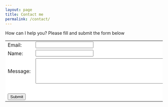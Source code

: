 ```yaml
---
layout: page
title: Contact me
permalink: /contact/
---
```


How can I help you? Please fill and submit the form below

<form accept-charset="UTF-8" action="https://formkeep.com/f/51c69791334a" method="POST">

<table style="background-color:#FFFFFF;border=o;">
  <tr>
  <td><label for="email">Email: </label></td>
  <td><input type="email" name="email" required/><br></td>
  </tr>
  
  <tr>
  <td><label for="name">Name: </label></td>
  <td><input type="text" name="name"/><br></td>
  </tr>
  
  <tr>
  <td><label for="message">Message: </label></td>
  <td><textarea name="message" rows="5" cols="60"></textarea><br></td>
  </tr>
  
  <tr>
  <td><input type="hidden" name="utf8" value="✓"/><br></td>
  </tr>
  
  <tr>
  <td><input type="submit" value="Submit"/></td>
  </tr>
</table>
</form>

